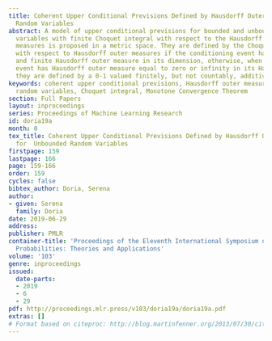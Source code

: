 ```yaml
---
title: Coherent Upper Conditional Previsions Defined by Hausdorff Outer Measures for  Unbounded
  Random Variables
abstract: A model of upper conditional previsions for bounded and unbounded random
  variables with finite Choquet integral with respect to the Hausdorff outer and inner
  measures is proposed in a metric space. They are defined by the Choquet integral
  with respect to Hausdorff outer measures if the conditioning event has positive
  and finite Hausdorff outer measure in its dimension, otherwise, when the conditioning
  event has Hausdorff outer measure equal to zero or infinity in its Hausdorff dimension,
  they are defined by a 0-1 valued finitely, but not countably, additive probability.
keywords: coherent upper conditional previsions, Hausdorff outer measures, unbounded
  random variables, Choquet integral, Monotone Convergence Theorem
section: Full Papers
layout: inproceedings
series: Proceedings of Machine Learning Research
id: doria19a
month: 0
tex_title: Coherent Upper Conditional Previsions Defined by Hausdorff Outer Measures
  for  Unbounded Random Variables
firstpage: 159
lastpage: 166
page: 159-166
order: 159
cycles: false
bibtex_author: Doria, Serena
author:
- given: Serena
  family: Doria
date: 2019-06-29
address: 
publisher: PMLR
container-title: 'Proceedings of the Eleventh International Symposium on Imprecise
  Probabilities: Theories and Applications'
volume: '103'
genre: inproceedings
issued:
  date-parts:
  - 2019
  - 6
  - 29
pdf: http://proceedings.mlr.press/v103/doria19a/doria19a.pdf
extras: []
# Format based on citeproc: http://blog.martinfenner.org/2013/07/30/citeproc-yaml-for-bibliographies/
---
```

